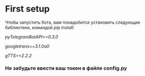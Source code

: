# First setup

Чтобы запустить бота, вам понадобится установить следующие библиотеки, командой *pip install*:

*pyTelegramBotAPI==0.3.0*

*googletrans==3.1.0a0*

*gTTS==2.2.2*

### Не забудьте ввести ваш токен в файле **config.py**
